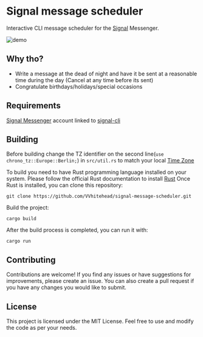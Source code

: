 # Signal message scheduler
Interactive CLI message scheduler for the [Signal](https://signal.org/) Messenger.

![demo](https://github.com/VVhitehead/signal-message-scheduler/assets/15060088/02337a0b-7bde-4d25-8499-9d4205ee05a1)

## Why tho?
- Write a message at the dead of night and have it be sent at a reasonable time during the day (Cancel at any time before its sent)
- Congratulate birthdays/holidays/special occasions 


## Requirements
[Signal Messenger](https://signal.org/) account linked to [signal-cli](https://github.com/AsamK/signal-cli/wiki/Quickstart)

## Building
Before building change the TZ identifier on the second line(`use chrono_tz::Europe::Berlin;`) in `src/util.rs` to match your local [Time Zone](https://en.wikipedia.org/wiki/List_of_tz_database_time_zones)

To build you need to have Rust programming language installed on your system. Please follow the official Rust documentation to install [Rust](https://www.rust-lang.org/tools/install)
Once Rust is installed, you can clone this repository:
```
git clone https://github.com/VVhitehead/signal-message-scheduler.git
```

Build the project:
```
cargo build
```

After the build process is completed, you can run it with:
```
cargo run
```

## Contributing
Contributions are welcome! If you find any issues or have suggestions for improvements, please create an issue.
You can also create a pull request if you have any changes you would like to submit.

## License
This project is licensed under the MIT License. Feel free to use and modify the code as per your needs.
